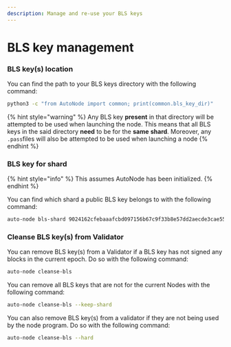```yaml
---
description: Manage and re-use your BLS keys
---
```


# BLS key management

### BLS key\(s\) location

You can find the path to your BLS keys directory with the following command:

```bash
python3 -c "from AutoNode import common; print(common.bls_key_dir)"
```

{% hint style="warning" %}
Any BLS key **present** in that directory will be attempted to be used when launching the node. This means that all BLS keys in the said directory **need** to be for the **same** **shard**. Moreover, any `.pass`files will also be attempted to be used when launching a node
{% endhint %}

### BLS key for shard

{% hint style="info" %}
This assumes AutoNode has been initialized.
{% endhint %}

You can find which shard a public BLS key belongs to with the following command:

```bash
auto-node bls-shard 9024162cfebaaafcbd097156b67c9f33b8e57dd2aecde3cae55524692c9e0d60467ead669ede298a9aa8a51a1a30f787
```

### Cleanse BLS key\(s\) from Validator

You can remove BLS key\(s\) from a Validator if a BLS key has not signed any blocks in the current epoch. Do so with the following command:

```bash
auto-node cleanse-bls
```

You can remove all BLS keys that are not for the current Nodes with the following command:

```bash
auto-node cleanse-bls --keep-shard
```

You can also remove BLS key\(s\) from a validator if they are not being used by the node program. Do so with the following command:

```bash
auto-node cleanse-bls --hard
```

  


